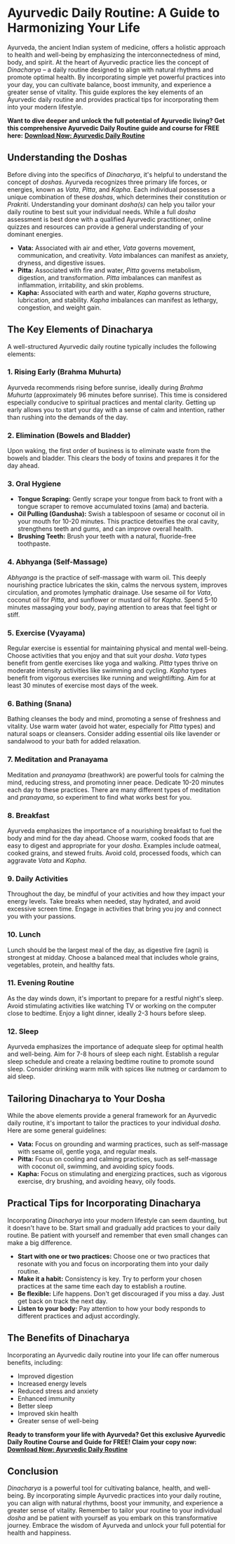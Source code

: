 # Ayurvedic Daily Routine: A Guide to Harmonizing Your Life

Ayurveda, the ancient Indian system of medicine, offers a holistic approach to health and well-being by emphasizing the interconnectedness of mind, body, and spirit. At the heart of Ayurvedic practice lies the concept of *Dinacharya* – a daily routine designed to align with natural rhythms and promote optimal health. By incorporating simple yet powerful practices into your day, you can cultivate balance, boost immunity, and experience a greater sense of vitality. This guide explores the key elements of an Ayurvedic daily routine and provides practical tips for incorporating them into your modern lifestyle.

**Want to dive deeper and unlock the full potential of Ayurvedic living? Get this comprehensive Ayurvedic Daily Routine guide and course for FREE here:** [**Download Now: Ayurvedic Daily Routine**](https://udemywork.com/ayurvedic-daily-routine)

## Understanding the Doshas

Before diving into the specifics of *Dinacharya*, it's helpful to understand the concept of *doshas*. Ayurveda recognizes three primary life forces, or energies, known as *Vata*, *Pitta*, and *Kapha*. Each individual possesses a unique combination of these *doshas*, which determines their constitution or *Prakriti*. Understanding your dominant *dosha(s)* can help you tailor your daily routine to best suit your individual needs. While a full *dosha* assessment is best done with a qualified Ayurvedic practitioner, online quizzes and resources can provide a general understanding of your dominant energies.

*   **Vata:** Associated with air and ether, *Vata* governs movement, communication, and creativity. *Vata* imbalances can manifest as anxiety, dryness, and digestive issues.
*   **Pitta:** Associated with fire and water, *Pitta* governs metabolism, digestion, and transformation. *Pitta* imbalances can manifest as inflammation, irritability, and skin problems.
*   **Kapha:** Associated with earth and water, *Kapha* governs structure, lubrication, and stability. *Kapha* imbalances can manifest as lethargy, congestion, and weight gain.

## The Key Elements of Dinacharya

A well-structured Ayurvedic daily routine typically includes the following elements:

### 1. Rising Early (Brahma Muhurta)

Ayurveda recommends rising before sunrise, ideally during *Brahma Muhurta* (approximately 96 minutes before sunrise). This time is considered especially conducive to spiritual practices and mental clarity. Getting up early allows you to start your day with a sense of calm and intention, rather than rushing into the demands of the day.

### 2. Elimination (Bowels and Bladder)

Upon waking, the first order of business is to eliminate waste from the bowels and bladder. This clears the body of toxins and prepares it for the day ahead.

### 3. Oral Hygiene

*   **Tongue Scraping:** Gently scrape your tongue from back to front with a tongue scraper to remove accumulated toxins (ama) and bacteria.
*   **Oil Pulling (Gandusha):** Swish a tablespoon of sesame or coconut oil in your mouth for 10-20 minutes. This practice detoxifies the oral cavity, strengthens teeth and gums, and can improve overall health.
*   **Brushing Teeth:** Brush your teeth with a natural, fluoride-free toothpaste.

### 4. Abhyanga (Self-Massage)

*Abhyanga* is the practice of self-massage with warm oil. This deeply nourishing practice lubricates the skin, calms the nervous system, improves circulation, and promotes lymphatic drainage. Use sesame oil for *Vata*, coconut oil for *Pitta*, and sunflower or mustard oil for *Kapha*. Spend 5-10 minutes massaging your body, paying attention to areas that feel tight or stiff.

### 5. Exercise (Vyayama)

Regular exercise is essential for maintaining physical and mental well-being. Choose activities that you enjoy and that suit your *dosha*. *Vata* types benefit from gentle exercises like yoga and walking. *Pitta* types thrive on moderate intensity activities like swimming and cycling. *Kapha* types benefit from vigorous exercises like running and weightlifting. Aim for at least 30 minutes of exercise most days of the week.

### 6. Bathing (Snana)

Bathing cleanses the body and mind, promoting a sense of freshness and vitality. Use warm water (avoid hot water, especially for *Pitta* types) and natural soaps or cleansers. Consider adding essential oils like lavender or sandalwood to your bath for added relaxation.

### 7. Meditation and Pranayama

Meditation and *pranayama* (breathwork) are powerful tools for calming the mind, reducing stress, and promoting inner peace. Dedicate 10-20 minutes each day to these practices. There are many different types of meditation and *pranayama*, so experiment to find what works best for you.

### 8. Breakfast

Ayurveda emphasizes the importance of a nourishing breakfast to fuel the body and mind for the day ahead. Choose warm, cooked foods that are easy to digest and appropriate for your *dosha*. Examples include oatmeal, cooked grains, and stewed fruits. Avoid cold, processed foods, which can aggravate *Vata* and *Kapha*.

### 9. Daily Activities

Throughout the day, be mindful of your activities and how they impact your energy levels. Take breaks when needed, stay hydrated, and avoid excessive screen time. Engage in activities that bring you joy and connect you with your passions.

### 10. Lunch

Lunch should be the largest meal of the day, as digestive fire (agni) is strongest at midday. Choose a balanced meal that includes whole grains, vegetables, protein, and healthy fats.

### 11. Evening Routine

As the day winds down, it's important to prepare for a restful night's sleep. Avoid stimulating activities like watching TV or working on the computer close to bedtime. Enjoy a light dinner, ideally 2-3 hours before sleep.

### 12. Sleep

Ayurveda emphasizes the importance of adequate sleep for optimal health and well-being. Aim for 7-8 hours of sleep each night. Establish a regular sleep schedule and create a relaxing bedtime routine to promote sound sleep. Consider drinking warm milk with spices like nutmeg or cardamom to aid sleep.

## Tailoring Dinacharya to Your Dosha

While the above elements provide a general framework for an Ayurvedic daily routine, it's important to tailor the practices to your individual *dosha*. Here are some general guidelines:

*   **Vata:** Focus on grounding and warming practices, such as self-massage with sesame oil, gentle yoga, and regular meals.
*   **Pitta:** Focus on cooling and calming practices, such as self-massage with coconut oil, swimming, and avoiding spicy foods.
*   **Kapha:** Focus on stimulating and energizing practices, such as vigorous exercise, dry brushing, and avoiding heavy, oily foods.

## Practical Tips for Incorporating Dinacharya

Incorporating *Dinacharya* into your modern lifestyle can seem daunting, but it doesn't have to be. Start small and gradually add practices to your daily routine. Be patient with yourself and remember that even small changes can make a big difference.

*   **Start with one or two practices:** Choose one or two practices that resonate with you and focus on incorporating them into your daily routine.
*   **Make it a habit:** Consistency is key. Try to perform your chosen practices at the same time each day to establish a routine.
*   **Be flexible:** Life happens. Don't get discouraged if you miss a day. Just get back on track the next day.
*   **Listen to your body:** Pay attention to how your body responds to different practices and adjust accordingly.

## The Benefits of Dinacharya

Incorporating an Ayurvedic daily routine into your life can offer numerous benefits, including:

*   Improved digestion
*   Increased energy levels
*   Reduced stress and anxiety
*   Enhanced immunity
*   Better sleep
*   Improved skin health
*   Greater sense of well-being

**Ready to transform your life with Ayurveda? Get this exclusive Ayurvedic Daily Routine Course and Guide for FREE! Claim your copy now:** [**Download Now: Ayurvedic Daily Routine**](https://udemywork.com/ayurvedic-daily-routine)

## Conclusion

*Dinacharya* is a powerful tool for cultivating balance, health, and well-being. By incorporating simple Ayurvedic practices into your daily routine, you can align with natural rhythms, boost your immunity, and experience a greater sense of vitality. Remember to tailor your routine to your individual *dosha* and be patient with yourself as you embark on this transformative journey. Embrace the wisdom of Ayurveda and unlock your full potential for health and happiness.
